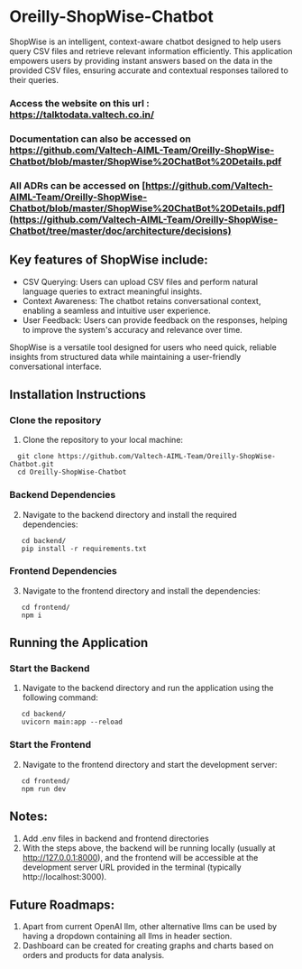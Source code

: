 # Oreilly-ShopWise-Chatbot

ShopWise is an intelligent, context-aware chatbot designed to help users query CSV files and retrieve relevant information efficiently. This application empowers users by providing instant answers based on the data in the provided CSV files, ensuring accurate and contextual responses tailored to their queries.

### Access the website on this url : https://talktodata.valtech.co.in/
### Documentation can also be accessed on https://github.com/Valtech-AIML-Team/Oreilly-ShopWise-Chatbot/blob/master/ShopWise%20ChatBot%20Details.pdf
### All ADRs can be accessed on [https://github.com/Valtech-AIML-Team/Oreilly-ShopWise-Chatbot/blob/master/ShopWise%20ChatBot%20Details.pdf](https://github.com/Valtech-AIML-Team/Oreilly-ShopWise-Chatbot/tree/master/doc/architecture/decisions)

## Key features of ShopWise include:

- CSV Querying: Users can upload CSV files and perform natural language queries to extract meaningful insights.
- Context Awareness: The chatbot retains conversational context, enabling a seamless and intuitive user experience.
- User Feedback: Users can provide feedback on the responses, helping to improve the system's accuracy and relevance over time.

ShopWise is a versatile tool designed for users who need quick, reliable insights from structured data while maintaining a user-friendly conversational interface.


## Installation Instructions

### Clone the repository
1. Clone the repository to your local machine:
```
  git clone https://github.com/Valtech-AIML-Team/Oreilly-ShopWise-Chatbot.git
  cd Oreilly-ShopWise-Chatbot
```

### Backend Dependencies
2. Navigate to the backend directory and install the required dependencies:
```
   cd backend/
   pip install -r requirements.txt
```

### Frontend Dependencies
3. Navigate to the frontend directory and install the dependencies:
```
   cd frontend/
   npm i
```

## Running the Application

### Start the Backend
1. Navigate to the backend directory and run the application using the following command:
```
   cd backend/
   uvicorn main:app --reload
```

### Start the Frontend
2. Navigate to the frontend directory and start the development server:
```
   cd frontend/
   npm run dev
```

## Notes:
1. Add .env files in backend and frontend directories
2. With the steps above, the backend will be running locally (usually at http://127.0.0.1:8000), and the frontend will be accessible at the development server URL provided in the terminal (typically http://localhost:3000).


## Future Roadmaps:
1. Apart from current OpenAI llm, other alternative llms can be used by having a dropdown containing all llms in header section.
2. Dashboard can be created for creating graphs and charts based on orders and products for data analysis.





  

  
